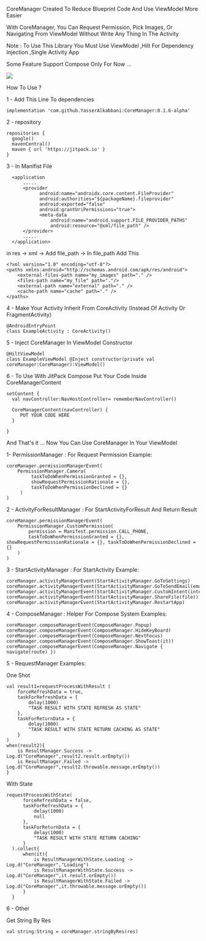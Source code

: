 
CoreManager Created To Reduce Blueprint Code And Use ViewModel More Easier


With CoreManager, You Can Request Permission, Pick Images, Or Navigating From ViewModel Without Write Any Thing In The Activity

Note : To Use This Library You Must Use ViewModel ,Hilt For Dependency Injection ,Single Activity App

Some Feature Support Compose Only For Now ...

[![](https://jitpack.io/v/YasserAlkabbani/CoreManager.svg)](https://jitpack.io/#YasserAlkabbani/CoreManager)


How To Use ?

1 - Add This Line To dependencies 
```
implementation 'com.github.YasserAlkabbani:CoreManager:0.1.6-alpha'
```

2 - repository
```
repositories {
  google()
  mavenCentral()
  maven { url 'https://jitpack.io' }
}
```

3 - In Manifist File
```
  <application
      .....
      <provider
            android:name="androidx.core.content.FileProvider"
            android:authorities="${packageName}.fileprovider"
            android:exported="false"
            android:grantUriPermissions="true">
            <meta-data
                android:name="android.support.FILE_PROVIDER_PATHS"
                android:resource="@xml/file_path" />
      </provider>
      .....
  </application>
```

in res -> xml -> Add file_path -> In file_path Add This
```
<?xml version="1.0" encoding="utf-8"?>
<paths xmlns:android="http://schemas.android.com/apk/res/android">
    <external-files-path name="my_images" path="." />
    <files-path name="my_file" path="."/>
    <external-path name="external" path="." />
    <cache-path name="cache" path="." />
</paths>
```

4 - Make Your Activity Inherit From CoreActivity (Instead Of Activity Or FragmentActivity)
```
@AndroidEntryPoint
class ExampleActivity : CoreActivity() 
```

5 - Inject CoreManager In ViewModel Constructor
```
@HiltViewModel
class ExampleViewModel @Inject constructor(private val coreManager:CoreManager):ViewModel()
```
6 - To Use With JitPack Compose Put Your Code Inside CoreManagerContent

```
setContent {
  val navController:NavHostController= rememberNavController()

  CoreManagerContent(navController) {
     PUT YOUR CODE HERE
  }
  
}
```

And That's it ... Now You Can Use CoreManager In Your ViewModel

1- PermissionManager : For Request Permission
Example:
 ```
coreManager.permissionManagerEvent(
     PermissionManager.Camera(
          taskToDoWhenPermissionGranted = {},
          showRequestPermissionRationale = {},
          taskToDoWhenPermissionDeclined = {}
      )
)
```

2 - ActivityForResultManager : For StartActivityForResult And Return Result
```
coreManager.permissionManagerEvent(
    PermissionManager.CustomPermission(
        permission = Manifest.permission.CALL_PHONE,
        taskToDoWhenPermissionGranted = {}, showRequestPermissionRationale = {}, taskToDoWhenPermissionDeclined = {}
    )
)
```


3 - StartActivityManager : For StartActivity
Example:
```
coreManager.activityManagerEvent(StartActivityManager.GoToSettings)
coreManager.activityManagerEvent(StartActivityManager.GoToSendEmail(emailAddress))
coreManager.activityManagerEvent(StartActivityManager.CustomIntent(intent)
coreManager.activityManagerEvent(StartActivityManager.ShareFile(file))
coreManager.activityManagerEvent(StartActivityManager.RestartApp)
```

4 - ComposeManager : Helper For Compose System
Examples:
```
coreManager.composeManagerEvent(ComposeManager.Popup)
coreManager.composeManagerEvent(ComposeManager.HideKeyBoard)
coreManager.composeManagerEvent(ComposeManager.NextFocus)
coreManager.composeManagerEvent(ComposeManager.ShowToast(it))
coreManager.composeManagerEvent(ComposeManager.Navigate { navigate(route) })
```

5 - RequestManager
Examples:

One Shot
```
val result1=requestProcessWithResult (
    forceRefreshData = true,
    taskForRefreshData = {
        delay(1000)
        "TASK RESULT WITH STATE REFRESH AS STATE"
    },
    taskForReturnData = {
        delay(1000)
        "TASK RESULT WITH STATE RETURN CACHING AS STATE"
    }
)
when(result2){
    is ResultManager.Success -> Log.d("CoreManager",result2.result.orEmpty())
    is ResultManager.Failed -> Log.d("CoreManager",result2.throwable.message.orEmpty())
}
```
With State
```
requestProcessWithState(
      forceRefreshData = false,
      taskForRefreshData = {
          delay(1000)
          null
      },
      taskForReturnData = {
          delay(1000)
          "TASK RESULT WITH STATE RETURN CACHING"
      }
  ).collect{
      when(it){
          is ResultManagerWithState.Loading -> Log.d("CoreManager","Loading")
          is ResultManagerWithState.Success -> Log.d("CoreManager",it.result.orEmpty())
          is ResultManagerWithState.Failed -> Log.d("CoreManager",it.throwable.message.orEmpty())
      }
  }
```

6 - Other

Get String By Res
```
val string:String = coreManager.stringByRes(res)
```
